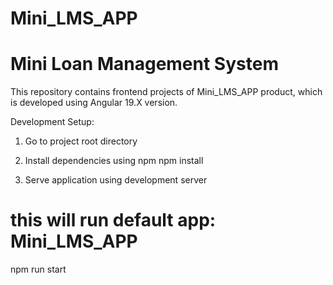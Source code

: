 # Mini_LMS_APP
# Mini Loan Management System

This repository contains frontend projects of Mini_LMS_APP product, which is developed using Angular 19.X version.

Development Setup:
1. Go to project root directory
2. Install dependencies using npm
   npm install

3. Serve application using development server
# this will run default app: Mini_LMS_APP
   npm run start


